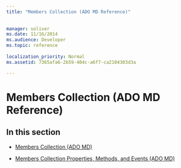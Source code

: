 ```yaml
---
title: "Members Collection (ADO MD Reference)"
 
 
manager: soliver
ms.date: 11/16/2014
ms.audience: Developer
ms.topic: reference
  
localization_priority: Normal
ms.assetid: 7365afa6-2b59-404c-a6f7-ca2104303d3a

---
```


# Members Collection (ADO MD Reference)

## In this section

- [Members Collection (ADO MD)](members-collection-ado-md.md)
    
- [Members Collection Properties, Methods, and Events (ADO MD)](members-collection-properties-methods-and-events-ado-md.md)
    


